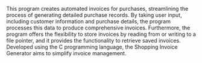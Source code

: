 This program creates automated invoices for purchases, streamlining the process of generating detailed purchase records. By taking user input, including customer information and purchase details, the program processes this data to produce comprehensive invoices. Furthermore, the program offers the flexibility to store invoices by reading from or writing to a file pointer, and it provides the functionality to retrieve saved invoices. Developed using the C programming language, the Shopping Invoice Generator aims to simplify invoice management.

